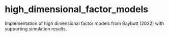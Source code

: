 # high_dimensional_factor_models
Implementation of high dimensional factor models from Baybutt (2022) with supporting simulation results.
